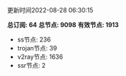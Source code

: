更新时间2022-08-28 06:30:15

**总订阅: 64**
**总节点: 9098**
**有效节点: 1913**
- ss节点: 236
- trojan节点: 39
- v2ray节点: 1636
- ssr节点: 2
